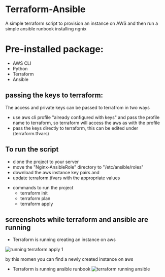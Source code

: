 # Terraform-Ansible

A simple terraform script to provision an instance on AWS and then run a simple ansible runbook installing ngnix


# Pre-installed package: 

 - AWS CLI
 - Python
 - Terraform
 - Ansible


## passing the keys to terraform:

The access and private keys can be passed to terrafrom in two ways

 - use aws cli profile "already configured with keys" and pass the profile name to terraform, so terraform will access the aws as with the profile
 - pass the keys directly to terraform, this can be edited under (terraform.tfvars)

## To run the script

- clone the project to your server
- move the "Nginx-AnsibleRole" directory to "/etc/ansible/roles"
- download the aws instance key pairs and 
- update terraform.tfvars with the appropriate values
* commands to run the project
    * terraform init
    * terraform plan
    * terraform apply


## screenshots while terraform and ansible are running

- Terraform is running creating an instance on aws

![running terraform apply 1](https://user-images.githubusercontent.com/7353494/42449092-a44bf442-837f-11e8-8ad6-f1c419fa05a8.png)

by this momen you can find a newly created instance on aws

- Terraform is running ansible runbook
![terraform running ansible](https://user-images.githubusercontent.com/7353494/42449094-a4acb336-837f-11e8-939f-fb43c1c73495.png)


